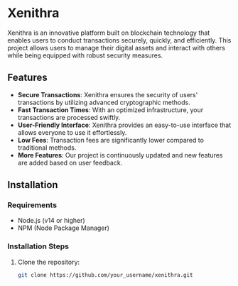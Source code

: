 # Xenithra

Xenithra is an innovative platform built on blockchain technology that enables users to conduct transactions securely, quickly, and efficiently. This project allows users to manage their digital assets and interact with others while being equipped with robust security measures.

## Features

- **Secure Transactions**: Xenithra ensures the security of users' transactions by utilizing advanced cryptographic methods.
- **Fast Transaction Times**: With an optimized infrastructure, your transactions are processed swiftly.
- **User-Friendly Interface**: Xenithra provides an easy-to-use interface that allows everyone to use it effortlessly.
- **Low Fees**: Transaction fees are significantly lower compared to traditional methods.
- **More Features**: Our project is continuously updated and new features are added based on user feedback.

## Installation

### Requirements

- Node.js (v14 or higher)
- NPM (Node Package Manager)

### Installation Steps

1. Clone the repository:
   ```bash
   git clone https://github.com/your_username/xenithra.git
